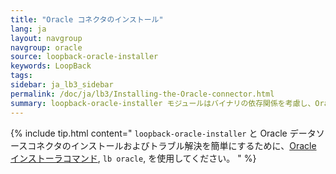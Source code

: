 ```yaml
---
title: "Oracle コネクタのインストール"
lang: ja
layout: navgroup
navgroup: oracle
source: loopback-oracle-installer
keywords: LoopBack
tags:
sidebar: ja_lb3_sidebar
permalink: /doc/ja/lb3/Installing-the-Oracle-connector.html
summary: loopback-oracle-installer モジュールはバイナリの依存関係を考慮し、Orackeコネクタインストールの手順を単純にします。
---
```

{% include tip.html content="
`loopback-oracle-installer` と Oracle データソースコネクタのインストールおよびトラブル解決を簡単にするために、[Oracle インストーラコマンド](Oracle-installer-command.html), `lb oracle`, を使用してください。
" %}
